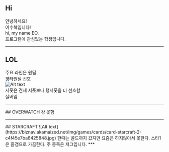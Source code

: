 
## Hi

안녕하세요!  
어수혁입니다!  
hi, my name EO.  
프로그램에 관심있는 학생입니다.  
***
## LOL
주요 라인은 원딜  
평타원딜 선호  
![Alt text](https://t1.daumcdn.net/cfile/tistory/995BD7435AB1E4AF1F)  
서폿은 견제 서폿보다 탱서폿을 더 선호함  
실버임  
<hr/>
## OVERWATCH  
걍 못함  
<hr/>
## STARCRAFT
![Alt text](https://blznav.akamaized.net/img/games/cards/card-starcraft-2-c4f45e7ba6425848.jpg)  
한때는 골드까지 갔지만 요즘은 하지않아서 못한다.  
스타1은 즐갬으로 가끔한다.  
주 종족은 저그입니다.  
***
